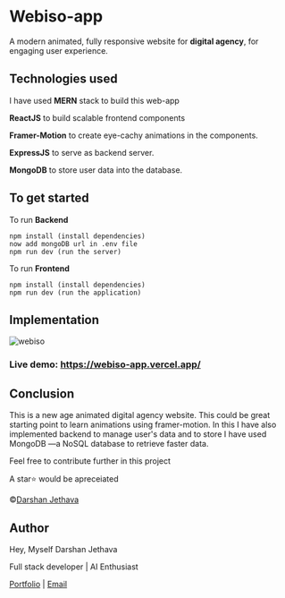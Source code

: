 
# Webiso-app

A modern animated, fully responsive website for **digital agency**, for engaging user experience.

## Technologies used

I have used **MERN** stack to build this web-app

**ReactJS** to build scalable frontend components

**Framer-Motion** to create eye-cachy animations in the components.

**ExpressJS** to serve as backend server.

**MongoDB** to store user data into the database.

## To get started

To run **Backend**
```
npm install (install dependencies)
now add mongoDB url in .env file
npm run dev (run the server)
```
To run **Frontend**
```
npm install (install dependencies)
npm run dev (run the application)
```

## Implementation
![webiso](https://github.com/user-attachments/assets/af30a165-534e-4a81-8e08-28867ed95596)

### Live demo: https://webiso-app.vercel.app/


## Conclusion

This is a new age animated digital agency website. This could be great starting point to learn animations using framer-motion. In this I have also implemented backend to manage user's data and to store I have used MongoDB —a NoSQL database to retrieve faster data.

Feel free to contribute further in this project

A star⭐ would be apreceiated

&copy;[Darshan Jethava](https://github.com/mr-dj06)
## Author

Hey, Myself Darshan Jethava

Full stack developer | AI Enthusiast

[Portfolio](https://darshanjethava.vercel.app/) |
[Email](mailto:darshanjethava.work@gmail.com) 
